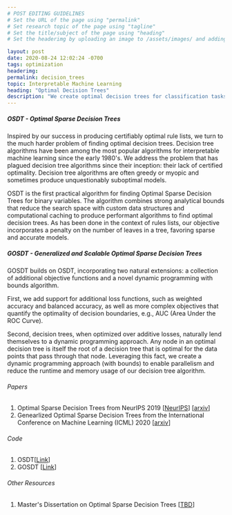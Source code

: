 ```yaml
---
# POST EDITING GUIDELINES
# Set the URL of the page using "permalink"
# Set research topic of the page using "tagline"
# Set the title/subject of the page using "heading"
# Set the headerimg by uploading an image to /assets/images/ and adding the URL to "headerimg"

layout: post
date: 2020-08-24 12:02:24 -0700
tags: optimization
headerimg:
permalink: decision_trees
topic: Interpretable Machine Learning
heading: "Optimal Decision Trees"
description: "We create optimal decision trees for classification tasks. We optimize an objective that includes a penalty on the number of leaves in a tree to favor models that are sparse and interpretable. Sparse decision trees function as an interpretable model with greater flexibility and power than rule lists (the latter being a special case of the former)."
---
```

<!-- Project Overview section -->
<div class="container-fluid bg-gray my-5 py-5">
    <div class="container pt-4">
        <h5>OSDT - Optimal Sparse Decision Trees</h5>
        <P>Inspired by our success in producing certifiably optimal rule lists, we turn to the much harder problem of finding optimal decision trees. Decision tree algorithms have been among the most popular algorithms for interpretable machine learning since the early 1980's. We address the problem that has plagued decision tree algorithms since their inception: their lack of certified optimality. Decision tree algorithms are often greedy or myopic and sometimes produce unquestionably suboptimal models.</P>
        <P>OSDT is the first practical algorithm for finding Optimal Sparse Decision Trees for binary variables. The algorithm combines strong analytical bounds that reduce the search space with custom data structures and computational caching to produce performant algorithms to find optimal decision trees. As has been done in the context of rules lists, our objective incorporates a penalty on the number of leaves in a tree, favoring sparse and accurate models.</p>
        <h5>GOSDT - Generalized and Scalable Optimal Sparse Decision Trees</h5>
	<P>GOSDT builds on OSDT, incorporating two natural extensions: a collection of additional objective functions and a novel dynamic programming with bounds algorithm.</P>
        <P>First, we add support for additional loss functions, such as weighted accuracy and balanced accuracy, as well as more complex objectives that quantify the optimality of decision boundaries, e.g.,  AUC (Area Under the ROC Curve).</P> 
        <P>Second, decision trees, when optimized over additive losses, naturally lend themselves to a dynamic programming approach. Any node in an optimal decision tree is itself the root of a decision tree that is optimal for the data points that pass through that node. Leveraging this fact, we create a dynamic programming approach (with bounds) to enable parallelism and reduce the runtime and memory usage of our decision tree algorithm.</P> 
    </div>
</div>
<!-- /Project Overview section -->
<!-- Project Details and Additional Info -->
<div class="container">
    <h6>Papers</h6>
        <ol>
            <li>Optimal Sparse Decision Trees from NeurIPS 2019 [<a href="https://papers.nips.cc/paper/8947-optimal-sparse-decision-trees.pdf">NeurIPS</a>] [<a href="https://arxiv.org/pdf/1904.12847.pdf">arxiv</a>]</li>
	    <li>Genearlized Optimal Sparse Decision Trees from the International Conference on Machine Learning (ICML) 2020 [<a href="https://arxiv.org/pdf/2006.08690.pdf">arxiv</a>] </li>
        </ol>
    <h6>Code</h6>
        <ol>
            <li>OSDT[<a href="https://github.com/xiyanghu/OSDT">Link</a>]</li>
            <li>GOSDT [<a href="https://github.com/Jimmy-Lin/GeneralizedOptimalSparseDecisionTrees">Link</a>]</li>
        </ol>
    <h6>Other Resources</h6>
        <ol>
            <li>Master's Dissertation on Optimal Sparse Decision Trees [<a href="">TBD</a>]</li>
        </ol>
</div>
<!-- /Project Details and Additional Info -->
